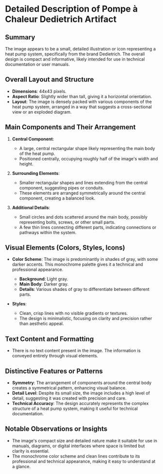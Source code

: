 # Detailed Description of Pompe à Chaleur Dedietrich Artifact

## Summary
The image appears to be a small, detailed illustration or icon representing a heat pump system, specifically from the brand Dedietrich. The overall design is compact and informative, likely intended for use in technical documentation or user manuals.

## Overall Layout and Structure
- **Dimensions**: 44x43 pixels.
- **Aspect Ratio**: Slightly wider than tall, giving it a horizontal orientation.
- **Layout**: The image is densely packed with various components of the heat pump system, arranged in a way that suggests a cross-sectional view or an exploded diagram.

## Main Components and Their Arrangement
1. **Central Component**:
   - A large, central rectangular shape likely representing the main body of the heat pump.
   - Positioned centrally, occupying roughly half of the image's width and height.

2. **Surrounding Elements**:
   - Smaller rectangular shapes and lines extending from the central component, suggesting pipes or conduits.
   - These elements are arranged symmetrically around the central component, creating a balanced look.

3. **Additional Details**:
   - Small circles and dots scattered around the main body, possibly representing bolts, screws, or other small parts.
   - A few thin lines connecting different parts, indicating connections or pathways within the system.

## Visual Elements (Colors, Styles, Icons)
- **Color Scheme**: The image is predominantly in shades of gray, with some darker accents. This monochrome palette gives it a technical and professional appearance.
  - **Background**: Light gray.
  - **Main Body**: Darker gray.
  - **Details**: Various shades of gray to differentiate between different parts.

- **Styles**:
  - Clean, crisp lines with no visible gradients or textures.
  - The design is minimalistic, focusing on clarity and precision rather than aesthetic appeal.

## Text Content and Formatting
- There is no text content present in the image. The information is conveyed entirely through visual elements.

## Distinctive Features or Patterns
- **Symmetry**: The arrangement of components around the central body creates a symmetrical pattern, enhancing visual balance.
- **Detail Level**: Despite its small size, the image includes a high level of detail, suggesting it was created with precision and care.
- **Technical Accuracy**: The design accurately represents the complex structure of a heat pump system, making it useful for technical documentation.

## Notable Observations or Insights
- The image's compact size and detailed nature make it suitable for use in manuals, diagrams, or digital interfaces where space is limited but clarity is essential.
- The monochrome color scheme and clean lines contribute to its professional and technical appearance, making it easy to understand at a glance.
